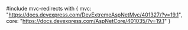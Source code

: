 #include mvc-redirects with {
    mvc: "https://docs.devexpress.com/DevExtremeAspNetMvc/401327/?v=19.1",
    core: "https://docs.devexpress.com/AspNetCore/401035/?v=19.1"
}
